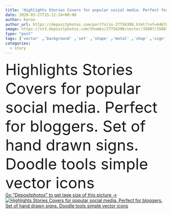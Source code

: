 ```yaml
---
title: 'Highlights Stories Covers for popular social media. Perfect for bloggers. Set of hand drawn signs. Doodle tools simple vector icons.'
date: 2020-03-27T15:12:24+00:00
author: Keron
author_url: https://depositphotos.com/portfolio-27756398.html?ref=64678756
image: https://st3.depositphotos.com/thumbs/27756398/vector/35807/358070442/api_thumb_450.jpg?forcejpeg=true
type: "post"
tags: ['vector' ,'background' ,'set' ,'shape' ,'metal' ,'shop' ,'sign' ,'silhouette' ,'instrument' ,'modern' ,'icon' ,'construction' ,'service' ,'flat' ,'measure' ,'tool' ,'simple' ,'drawing' ,'template' ,'collection' ,'repair' ,'outline' ,'media' ,'level' ,'workshop' ,'cutter' ,'Drill' ,'highlights' ,'maintenance' ,'social' ,'clamp' ,'story' ,'emblem' ,'saw' ,'doodle' ,'Linear' ,'scraper' ,'adjust' ,'covers' ,'blogger' ,'stories' ,'vise' ,'calipers' ,'ratchet' ,'Isolated On White' ,'hand drawn' ,'staple gun' ,'Monkey Wrench' ]
categories: 
  - story
---
```

<div aling="center">
            <font size="60"> Highlights Stories Covers for popular social media. Perfect for bloggers. Set of hand drawn signs. Doodle tools simple vector icons</font>   
</div>
<div>
    <a href='https://st3.depositphotos.com/thumbs/27756398/vector/35807/358070442/api_thumb_450.jpg?forcejpeg=true?ref=64678756' target=_blank > Go "Depositphotos" to get lage size of this picture ->
        <img href='https://st3.depositphotos.com/thumbs/27756398/vector/35807/358070442/api_thumb_450.jpg?forcejpeg=true?ref=64678756' src='https://st3.depositphotos.com/27756398/35807/v/950/depositphotos_358070442-stock-illustration-highlights-stories-covers-for-popular.jpg?forcejpeg=true' alt='Highlights Stories Covers for popular social media. Perfect for bloggers. Set of hand drawn signs. Doodle tools simple vector icons' >
    </a>
</div>
